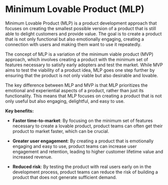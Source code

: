 # Minimum Lovable Product (MLP)

Minimum Lovable Product (MLP) is a product development approach that focuses on creating the smallest possible version of a product that is still able to delight customers and provide value. The goal is to create a product that is not only functional but also emotionally engaging, creating a connection with users and making them want to use it repeatedly.

The concept of MLP is a variation of the minimum viable product (MVP) approach, which involves creating a product with the minimum set of features necessary to satisfy early adopters and test the market. While MVP aims to test the viability of a product idea, MLP goes one step further by ensuring that the product is not only viable but also desirable and lovable.

The key difference between MLP and MVP is that MLP prioritizes the emotional and experiential aspects of a product, rather than just its functionality. This means that MLP focuses on creating a product that is not only useful but also engaging, delightful, and easy to use.

**Key benefits:**

* **Faster time-to-market**: By focusing on the minimum set of features necessary to create a lovable product, product teams can often get their product to market faster, which can be crucial.

* **Greater user engagement**: By creating a product that is emotionally engaging and easy to use, product teams can increase user engagement and retention, leading to higher customer lifetime value and increased revenue.

* **Reduced risk**: By testing the product with real users early on in the development process, product teams can reduce the risk of building a product that does not generate sufficient demand.
